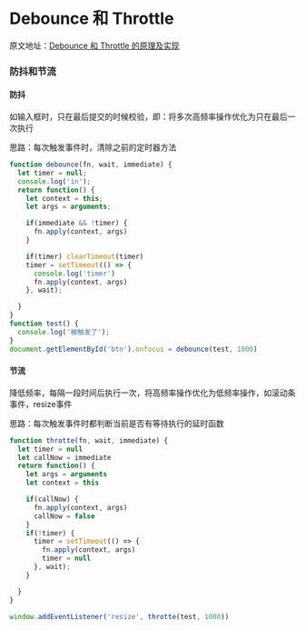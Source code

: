 # Debounce 和 Throttle

原文地址：[Debounce 和 Throttle 的原理及实现](https://www.tuicool.com/articles/YvyQRrv)

### 防抖和节流

#### 防抖
如输入框时，只在最后提交的时候校验，即：将多次高频率操作优化为只在最后一次执行

思路：每次触发事件时，清除之前的定时器方法

```javascript
function debounce(fn, wait, immediate) {
  let timer = null;
  console.log('in');
  return function() {
    let context = this;
    let args = arguments;

    if(immediate && !timer) {
      fn.apply(context, args)
    }

    if(timer) clearTimeout(timer)
    timer = setTimeout(() => {
      console.log('timer')
      fn.apply(context, args)
    }, wait);

  }
}
function test() {
  console.log('被触发了');
}
document.getElementById('btn').onfocus = debounce(test, 1000)
```

#### 节流
降低频率，每隔一段时间后执行一次，将高频率操作优化为低频率操作，如滚动条事件，resize事件

思路：每次触发事件时都判断当前是否有等待执行的延时函数
```javascript
function throtte(fn, wait, immediate) {
  let timer = null
  let callNow = immediate
  return function() {
    let args = arguments
    let context = this

    if(callNow) {
      fn.apply(context, args)
      callNow = false
    }
    if(!timer) {
      timer = setTimeout(() => {
        fn.apply(context, args)
        timer = null
      }, wait);
    }

  }
}

window.addEventListener('resize', throtte(test, 1000))
```